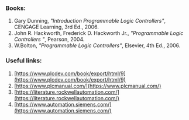 ### Books:
1. Gary Dunning, *"Introduction Programmable Logic Controllers"*, CENGAGE Learning, 3rd Ed., 2006.
2. John R. Hackworth, Frederick D. Hackworth Jr., *"Programmable Logic Controllers "*, Pearson, 2004.
3. W.Bolton, *"Programmable Logic Controllers"*, Elsevier, 4th Ed., 2006.

### Useful links:
1. [https://www.plcdev.com/book/export/html/9](https://www.plcdev.com/book/export/html/9)
2. [https://www.plcmanual.com/](https://www.plcmanual.com/)
3. [https://literature.rockwellautomation.com/](https://literature.rockwellautomation.com/)
4. [https://www.automation.siemens.com/](https://www.automation.siemens.com/)